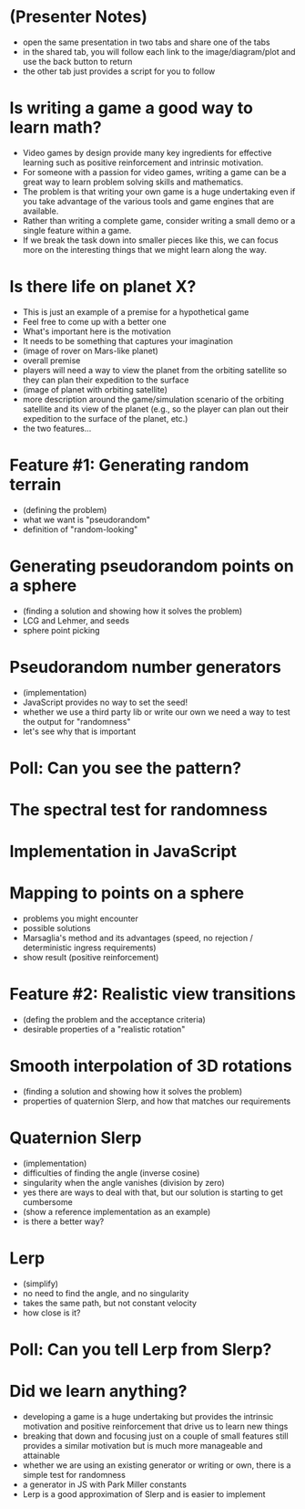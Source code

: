 # (Presenter Notes)

- open the same presentation in two tabs
  and share one of the tabs
- in the shared tab, you will follow each link
  to the image/diagram/plot
  and use the back button to return
- the other tab just provides a script for you to follow

# Is writing a game a good way to learn math?

- Video games by design
  provide many key ingredients for effective learning
  such as positive reinforcement
  and intrinsic motivation.
- For someone with a passion for video games,
  writing a game can be a great way
  to learn problem solving skills
  and mathematics.
- The problem is that writing your own game
  is a huge undertaking
  even if you take advantage of
  the various tools and game engines
  that are available.
- Rather than writing a complete game,
  consider writing a small demo
  or a single feature within a game.
- If we break the task down into smaller pieces like this,
  we can focus more on the interesting things
  that we might learn along the way.

# Is there life on planet X?

- This is just an example of a premise for a hypothetical game
- Feel free to come up with a better one
- What's important here is the motivation
- It needs to be something that captures your imagination
- (image of rover on Mars-like planet)
- overall premise
- players will need a way to view the planet
  from the orbiting satellite
  so they can plan their expedition to the surface
- (image of planet with orbiting satellite)
- more description around the game/simulation scenario
  of the orbiting satellite and its view of the planet
  (e.g., so the player can plan out their expedition to the surface of the planet, etc.)
- the two features...

# Feature #1: Generating random terrain

- (defining the problem)
- what we want is "pseudorandom"
- definition of "random-looking"

# Generating pseudorandom points on a sphere

- (finding a solution and showing how it solves the problem)
- LCG and Lehmer, and seeds
- sphere point picking

# Pseudorandom number generators

- (implementation)
- JavaScript provides no way to set the seed!
- whether we use a third party lib or write our own
  we need a way to test the output for "randomness"
- let's see why that is important

# Poll: Can you see the pattern?

# The spectral test for randomness

# Implementation in JavaScript

# Mapping to points on a sphere

- problems you might encounter
- possible solutions
- Marsaglia's method and its advantages (speed, no rejection / deterministic ingress requirements)
- show result (positive reinforcement)

# Feature #2: Realistic view transitions

- (defing the problem and the acceptance criteria)
- desirable properties of a "realistic rotation"

# Smooth interpolation of 3D rotations

- (finding a solution and showing how it solves the problem)
- properties of quaternion Slerp, and how that matches our requirements

# Quaternion Slerp

- (implementation)
- difficulties of finding the angle (inverse cosine)
- singularity when the angle vanishes (division by zero)
- yes there are ways to deal with that, but our solution is starting to get cumbersome
- (show a reference implementation as an example)
- is there a better way?

# Lerp

- (simplify)
- no need to find the angle, and no singularity
- takes the same path, but not constant velocity
- how close is it?

# Poll: Can you tell Lerp from Slerp?

# Did we learn anything?

- developing a game is a huge undertaking
  but provides the intrinsic motivation and positive reinforcement
  that drive us to learn new things
- breaking that down and focusing just on a couple of small features
  still provides a similar motivation
  but is much more manageable and attainable
- whether we are using an existing generator or writing or own,
  there is a simple test for randomness
- a generator in JS with Park Miller constants
- Lerp is a good approximation of Slerp
  and is easier to implement
